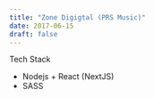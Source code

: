 ```yaml
---
title: "Zone Digigtal (PRS Music)"
date: 2017-06-15
draft: false
---
```


Tech Stack

- Nodejs + React (NextJS)
- SASS